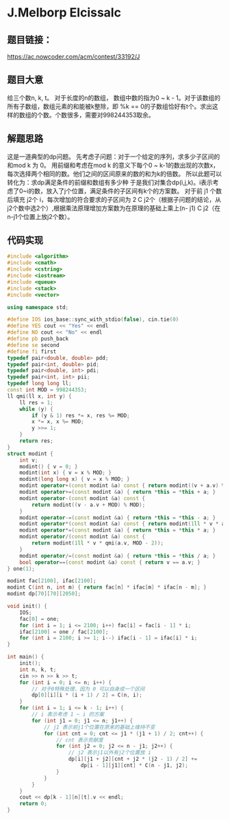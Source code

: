 #  J.Melborp Elcissalc
## 题目链接：
https://ac.nowcoder.com/acm/contest/33192/J
## 题目大意
给三个数n, k, t。
对于长度的n的数组， 数组中数的指为0 ~ k - 1。对于该数组的所有子数组，数组元素的和能被k整除，即 %k == 0的子数组恰好有t个。求出这样的数组的个数。个数很多，需要对998244353取余。

## 解题思路
这是一道典型的dp问题。
先考虑子问题：对于一个给定的序列，求多少子区间的和mod k 为 0。
用前缀和考虑在mod k 的意义下每个0 ~ k-1的数出现的次数x，每次选择两个相同的数。他们之间的区间原来的数的和为k的倍数。
所以此题可以转化为：求dp满足条件的前缀和数组有多少种
于是我们对集合dp(i,j,k)。i表示考虑了0~i的数，放入了j个位置，满足条件的子区间有k个的方案数。
对于前 j1 个数后填充 j2个 i，每次增加的符合要求的子区间为 2 C j2个（根据子问题的结论，从j2个数中选2个）,根据乘法原理增加方案数为在原理的基础上乘上(n- j1) C j2（在n-j1个位置上放j2个数）。

## 代码实现
```c++
#include <algorithm>
#include <cmath>
#include <cstring>
#include <iostream>
#include <queue>
#include <stack>
#include <vector>

using namespace std;

#define IOS ios_base::sync_with_stdio(false), cin.tie(0)
#define YES cout << "Yes" << endl
#define NO cout << "No" << endl
#define pb push_back
#define se second
#define fi first
typedef pair<double, double> pdd;
typedef pair<int, double> pid;
typedef pair<double, int> pdi;
typedef pair<int, int> pii;
typedef long long ll;
const int MOD = 998244353;
ll qmi(ll x, int y) {
    ll res = 1;
    while (y) {
        if (y & 1) res *= x, res %= MOD;
        x *= x, x %= MOD;
        y >>= 1;
    }
    return res;
}
struct modint {
    int v;
    modint() { v = 0; }
    modint(int x) { v = x % MOD; }
    modint(long long x) { v = x % MOD; }
    modint operator+(const modint &a) const { return modint((v + a.v) % MOD); }
    modint operator+=(const modint &a) { return *this = *this + a; }
    modint operator-(const modint &a) const {
        return modint((v - a.v + MOD) % MOD);
    }
    modint operator-=(const modint &a) { return *this = *this - a; }
    modint operator*(const modint &a) const { return modint(1ll * v * a.v); }
    modint operator*=(const modint &a) { return *this = *this * a; }
    modint operator/(const modint &a) const {
        return modint(1ll * v * qmi(a.v, MOD - 2));
    }
    modint operator/=(const modint &a) { return *this = *this / a; }
    bool operator==(const modint &a) const { return v == a.v; }
} one(1);

modint fac[2100], ifac[2100];
modint C(int n, int m) { return fac[n] * ifac[m] * ifac[n - m]; }
modint dp[70][70][2050];

void init() {
	IOS;
    fac[0] = one;
    for (int i = 1; i <= 2100; i++) fac[i] = fac[i - 1] * i;
    ifac[2100] = one / fac[2100];
    for (int i = 2100; i >= 1; i--) ifac[i - 1] = ifac[i] * i;
}

int main() {
    init();
    int n, k, t;
    cin >> n >> k >> t;
    for (int i = 0; i <= n; i++) {
    	// 对于0特殊处理，因为 0 可以自身成一个区间
        dp[0][i][i * (i + 1) / 2] = C(n, i);  
    }
    for (int i = 1; i <= k - 1; i++) {
    	// i 表示考虑 1 ~ i 的方案
        for (int j1 = 0; j1 <= n; j1++) {
        	// j1 表示前j1个位置在原来的基础上维持不变
            for (int cnt = 0; cnt <= j1 * (j1 + 1) / 2; cnt++) {
            	// cnt 表示贡献度
                for (int j2 = 0; j2 <= n - j1; j2++) {
                	// j2 表示j1以外有j2个位置放 i
                    dp[i][j1 + j2][cnt + j2 * (j2 - 1) / 2] +=
                        dp[i - 1][j1][cnt] * C(n - j1, j2);
                }
            }
        }
    }
    cout << dp[k - 1][n][t].v << endl;
    return 0;
}


```
